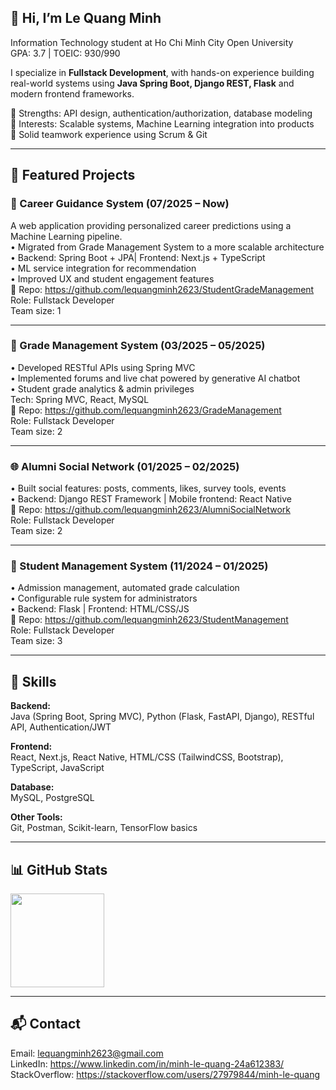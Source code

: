 ## 👋 Hi, I’m Le Quang Minh

Information Technology student at Ho Chi Minh City Open University  
GPA: 3.7 | TOEIC: 930/990  

I specialize in **Fullstack Development**, with hands-on experience building  
real-world systems using **Java Spring Boot, Django REST, Flask** and modern frontend frameworks.

🔹 Strengths: API design, authentication/authorization, database modeling  
🔹 Interests: Scalable systems, Machine Learning integration into products  
🔹 Solid teamwork experience using Scrum & Git

---

## 🚀 Featured Projects

### 🎯 Career Guidance System (07/2025 – Now)
A web application providing personalized career predictions using a Machine Learning pipeline.  
• Migrated from Grade Management System to a more scalable architecture  
• Backend: Spring Boot + JPA| Frontend: Next.js + TypeScript  
• ML service integration for recommendation  
• Improved UX and student engagement features  
🔗 Repo: https://github.com/lequangminh2623/StudentGradeManagement  
Role: Fullstack Developer  
Team size: 1  

---

### 🧮 Grade Management System (03/2025 – 05/2025)
• Developed RESTful APIs using Spring MVC  
• Implemented forums and live chat powered by generative AI chatbot  
• Student grade analytics & admin privileges  
Tech: Spring MVC, React, MySQL  
🔗 Repo: https://github.com/lequangminh2623/GradeManagement  
Role: Fullstack Developer  
Team size: 2

---

### 🌐 Alumni Social Network (01/2025 – 02/2025)
• Built social features: posts, comments, likes, survey tools, events  
• Backend: Django REST Framework | Mobile frontend: React Native  
🔗 Repo: https://github.com/lequangminh2623/AlumniSocialNetwork  
Role: Fullstack Developer  
Team size: 2

---

### 🏫 Student Management System (11/2024 – 01/2025)
• Admission management, automated grade calculation  
• Configurable rule system for administrators  
• Backend: Flask | Frontend: HTML/CSS/JS  
🔗 Repo: https://github.com/lequangminh2623/StudentManagement  
Role: Fullstack Developer  
Team size: 3

---

## 🧰 Skills

**Backend:**  
Java (Spring Boot, Spring MVC), Python (Flask, FastAPI, Django), RESTful API, Authentication/JWT

**Frontend:**  
React, Next.js, React Native, HTML/CSS (TailwindCSS, Bootstrap), TypeScript, JavaScript

**Database:**  
MySQL, PostgreSQL

**Other Tools:**  
Git, Postman, Scikit-learn, TensorFlow basics  

---

## 📊 GitHub Stats
<img src="https://github-readme-stats.vercel.app/api?username=lequangminh2623&show_icons=true" height="150" />

---

## 📬 Contact
Email: lequangminh2623@gmail.com  
LinkedIn: https://www.linkedin.com/in/minh-le-quang-24a612383/  
StackOverflow: https://stackoverflow.com/users/27979844/minh-le-quang  
